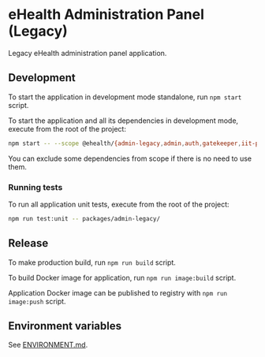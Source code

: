 # eHealth Administration Panel (Legacy)

Legacy eHealth administration panel application.

## Development

To start the application in development mode standalone, run `npm start` script.

To start the application and all its dependencies in development mode, execute from the root of the project:

```sh
npm start -- --scope @ehealth/{admin-legacy,admin,auth,gatekeeper,iit-proxy,mock-server,polyfill}
```

You can exclude some dependencies from scope if there is no need to use them.

### Running tests

To run all application unit tests, execute from the root of the project:

```sh
npm run test:unit -- packages/admin-legacy/
```

## Release

To make production build, run `npm run build` script.

To build Docker image for application, run `npm run image:build` script.

Application Docker image can be published to registry with `npm run image:push` script.

## Environment variables

See [ENVIRONMENT.md](ENVIRONMENT.md).

